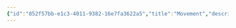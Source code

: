 ```yaml
---
{"id":"852f57bb-e1c3-4011-9382-16e7fa3622a5","title":"Movement","description":"Overview of Movement Gifts tag.","publish":true,"date_created":"Thursday, April 11th 2024, 6:00:29 pm","date_modified":"Friday, October 4th 2024, 12:25:03 am","editing_lock":true,"live_preview":true,"cssclasses":["mado-heading"],"PassFrontmatter":true}
---
```


